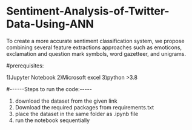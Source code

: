 # Sentiment-Analysis-of-Twitter-Data-Using-ANN
To create a more accurate sentiment classification system, we propose combining several feature extractions approaches such as emoticons, exclamation and question mark symbols, word gazetteer, and unigrams.


#prerequisites:

1)Jupyter Notebook
2)Microsoft excel
3)python >3.8


#------Steps to run the code:-----

1) download the dataset from the given link
2) Download the required packages from requirements.txt
3) place the dataset in the same folder as .ipynb file
4) run the notebook sequentially
